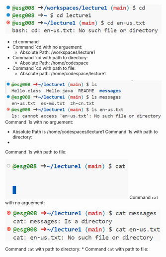 ![](cd.png)
* `cd` command 
* Command `cd with no arguement:
  - Absolute Path: /workspaces/lecture1
* Command `cd with path to directory:
  - Absolute Path: /home/codespace
* Command `cd with path to file:
  - Absolute path: /home/codespace/lecture1

![](ls.png)
Command `ls with no arguement:
* Absolute Path is /home/codespaces/lecture1
Command `ls with path to directory:
*
Command `ls with path to file:

![](caterror.png)
Command `cat` with no arguement:


![](cat.png)

Command `cat` with path to directory:
*
Command `cat` with path to file:

